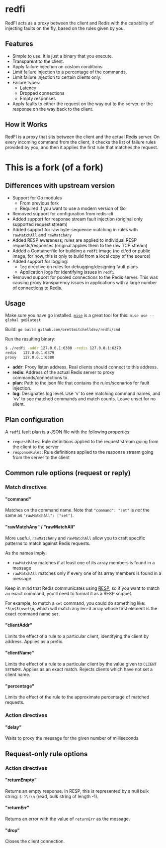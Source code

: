 
# redfi

RedFI acts as a proxy between the client and Redis with the capability
of injecting faults on the fly, based on the rules given by you.

## Features
- Simple to use. It is just a binary that you execute.
- Transparent to the client.
- Apply failure injection on custom conditions
- Limit failure injection to a percentage of the commands.
- Limit failure injection to certain clients only.
- Failure types:
  - Latency
  - Dropped connections
  - Empty responses
- Apply faults to either the request on the way out to the server, or the response on the way back to the client.

## How it Works
RedFI is a proxy that sits between the client and the actual Redis server. On every incoming command from the client, it checks the list of failure rules provided by you, and then it applies the first rule that matches the request.

# This is a fork (of a fork)
## Differences with upstream version

- Support for Go modules
    - From previous fork
    - Required if you want to use a modern version of Go
- Removed support for configuration from redis-cli
- Added support for response stream fault injection (original only supported request stream)
- Added support for raw byte-sequence matching in rules with `rawMatchAll` and `rawMatchAny`
- Added RESP awareness; rules are applied to individual RESP requests/responses (original applies them to the raw TCP stream)
- Added a Containerfile for building a `redfi` image (no ci/cd or public image, for now, this is only to build from a local copy of the source)
- Added support for logging:
    - `log` directive on rules for debugging/designing fault plans
    - Application logs for identifying issues in `redfi`
- Removed support for pooled connections to the Redis server. This was causing proxy transparency issues in applications with a large number of connections to Redis.

## Usage
Make sure you have go installed. [`mise`](https://github.com/jdx/mise) is a great tool for this: `mise use --global go@latest`

Build: `go build github.com/brettmitchelldev/redfi/cmd`

Run the resulting binary:
```bash
$ ./redfi -addr 127.0.0.1:6380 -redis 127.0.0.1:6379
redis   127.0.0.1:6379
proxy   127.0.0.1:6380
```

- **addr**: Proxy listen address. Real clients should connect to this address.
- **redis**: Address of the actual Redis server to proxy commands/connections to.
- **plan**: Path to the json file that contains the rules/scenarios for fault injection.
- **log**: Designates log level. Use 'v' to see matching command names, and 'vv' to see matched commands and match counts. Leave unset for no silent.

## Plan configuration

A `redfi` fault plan is a JSON file with the following properties:
- `requestRules`: Rule definitions applied to the request stream going from the client to the server
- `responseRules`: Rule definitions applied to the response stream going from the server to the client

## Common rule options (request or reply)

### Match directives
#### "command"
Matches on the command name. Note that `"command": "set"` is _not_ the same as `"rawMatchAll": ["set"]`.

#### "rawMatchAny" / "rawMatchAll"
More useful, `rawMatchAny` and `rawMatchAll` allow you to craft specific patterns to match against Redis requests.

As the names imply:
- `rawMatchAny` matches if at least one of its array members is found in a message
- `rawMatchAll` matches only if every one of its array members is found in a message

Keep in mind that Redis communicates using [RESP](https://redis.io/docs/latest/develop/reference/protocol-spec/), so if you want to match an exact command, you'll need to format it as a RESP snippet.

For example, to match a `set` command, you could do something like: `*3\n$3\nset\n`, which will match any len-3 array whose first element is the exact command name `set`.

#### "clientAddr"
Limits the effect of a rule to a particular client, identifying the client by address. Applies as a prefix.

#### "clientName"
Limits the effect of a rule to a particular client by the value given to `CLIENT SETNAME`. Applies as an exact match. Rejects clients which have not set a client name.

#### "percentage"
Limits the effect of the rule to the approximate percentage of matched requests.

### Action directives

#### "delay"
Waits to proxy the message for the given number of milliseconds.

## Request-only rule options

### Action directives

#### "returnEmpty"
Returns an empty response. In RESP, this is represented by a null bulk string: `$-1\r\n` (read, bulk string of length -1).

#### "returnErr"
Returns an error with the value of `returnErr` as the message.

#### "drop"
Closes the client connection.

